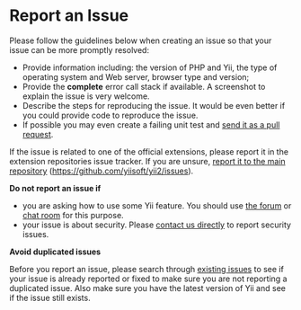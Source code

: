 Report an Issue
===============

Please follow the guidelines below when creating an issue so that your issue can be more promptly resolved:

* Provide information including: the version of PHP and Yii, the type of operating system and Web server, browser type and version;
* Provide the **complete** error call stack if available. A screenshot to explain the issue is very welcome.
* Describe the steps for reproducing the issue. It would be even better if you could provide code to reproduce the issue.
* If possible you may even create a failing unit test and [send it as a pull request](git-workflow.md).

If the issue is related to one of the official extensions, please report it in the extension repositories issue tracker.
If you are unsure, [report it to the main repository](https://github.com/yiisoft/yii2/issues/new) (<https://github.com/yiisoft/yii2/issues>).

**Do not report an issue if**

* you are asking how to use some Yii feature. You should use [the forum](http://www.yiiframework.com/forum/index.php/forum/42-general-discussions-for-yii-20/) or [chat room](http://www.yiiframework.com/chat/) for this purpose.
* your issue is about security. Please [contact us directly](http://www.yiiframework.com/security/) to report security issues.

**Avoid duplicated issues**

Before you report an issue, please search through [existing issues](https://github.com/yiisoft/yii2/issues) to see if your issue is already reported or fixed to make sure you are not reporting a duplicated issue. Also make sure you have the latest version of Yii and see if the issue still exists.

